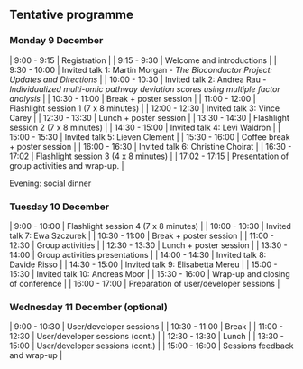 ## Tentative programme

### Monday 9 December


| 9:00 - 9:15   | Registration                                                                                                     |
| 9:15 - 9:30   | Welcome and introductions                                                                                        |
| 9:30 - 10:00  | Invited talk 1: Martin Morgan - *The Bioconductor Project: Updates and Directions*                               |
| 10:00 - 10:30 | Invited talk 2: Andrea Rau - *Individualized multi-omic pathway deviation scores using multiple factor analysis* |
| 10:30 - 11:00 | Break + poster session                                                                                           |
| 11:00 - 12:00 | Flashlight session 1 (7 x 8 minutes)                                                                             |
| 12:00 - 12:30 | Invited talk 3: Vince Carey                                                                                      |
| 12:30 - 13:30 | Lunch  + poster session                                                                                          |
| 13:30 - 14:30 | Flashlight session 2 (7 x 8 minutes)                                                                             |
| 14:30 - 15:00 | Invited talk 4: Levi Waldron                                                                                     |
| 15:00 - 15:30 | Invited talk 5: Lieven Clement                                                                                   |
| 15:30 - 16:00 | Coffee break + poster session                                                                                    |
| 16:00 - 16:30 | Invited talk 6: Christine Choirat                                                                                |
| 16:30 - 17:02 | Flashlight session 3 (4 x 8 minutes)                                                                             |
| 17:02 - 17:15 | Presentation of group activities and wrap-up.                                                                    |

Evening: social dinner

### Tuesday 10 December

| 9:00 - 10:00  | Flashlight session 4 (7 x 8 minutes)   |
| 10:00 - 10:30 | Invited talk 7: Ewa Szczurek           |
| 10:30 - 11:00 | Break + poster session                 |
| 11:00 - 12:30 | Group activities                       |
| 12:30 - 13:30 | Lunch + poster session                 |
| 13:30 - 14:00 | Group activities presentations         |
| 14:00 - 14:30 | Invited talk 8: Davide Risso           |
| 14:30 - 15:00 | Invited talk 9: Elisabetta Mereu       |
| 15:00 - 15:30 | Invited talk 10: Andreas Moor          |
| 15:30 - 16:00 | Wrap-up and closing of conference      |
| 16:00 - 17:00 | Preparation of user/developer sessions |

### Wednesday 11 December (optional)

| 9:00 - 10:30  | User/developer sessions         |
| 10:30 - 11:00 | Break                           |
| 11:00 - 12:30 | User/developer sessions (cont.) |
| 12:30 - 13:30 | Lunch                           |
| 13:30 - 15:00 | User/developer sessions (cont.) |
| 15:00 - 16:00 | Sessions feedback and wrap-up   |

